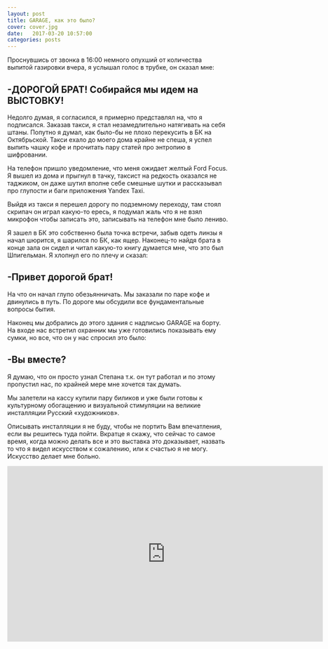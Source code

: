 ```yaml
---
layout: post
title: GARAGE, как это было?
cover: cover.jpg
date:   2017-03-20 10:57:00
categories: posts
---
```





Проснувшись от звонка в 16:00 немного опухший от количества выпитой газировки вчера,
я услышал голос в трубке, он сказал мне:

## -ДОРОГОЙ БРАТ! Собирайся мы идем на ВЫСТОВКУ!

Недолго думая, я согласился, я примерно представлял на, что я подписался.
Заказав такси, я стал незамедлительно натягивать на себя штаны. Попутно я думал, как было-бы не плохо перекусить в БК на Октябрьской.
Такси ехало до моего дома крайне не спеша, я успел выпить чашку кофе и прочитать пару статей про энтропию в шифровании.

На телефон пришло уведомление, что меня ожидает желтый Ford Focus.
Я вышел из дома и прыгнул в тачку, таксист на редкость оказался не таджиком, он даже шутил вполне себе смешные шутки и рассказывал про глупости и баги приложения Yandex Taxi. 

Выйдя из такси я перешел дорогу по подземному переходу, там стоял скрипач он играл какую-то ересь, я подумал жаль что я не взял микрофон чтобы записать это, записывать на телефон мне было лениво. 

Я зашел в БК это собственно была точка встречи, забыв одеть линзы я начал шюрится, я шарился по БК, как ящер. Наконец-то найдя брата в конце зала он сидел и читал какую-то книгу думается мне, что это был Шпигельман. Я хлопнул его по плечу и сказал:
## -Привет дорогой брат!
На что он начал глупо обезьянничать. 
Мы заказали по паре кофе и двинулись в путь. По дороге мы обсудили все фундаментальные вопросы бытия. 

Наконец мы добрались до этого здания с надписью GARAGE на борту.
На входе нас встретил охранник мы уже готовились показывать ему сумки, но все, что он у нас спросил это было:

## -Вы вместе?
Я думаю, что он просто узнал Степана т.к. он тут работал и по этому пропустил нас, по крайней мере мне хочется так думать.

Мы залетели на кассу купили пару биликов и уже были готовы к культурному обогащению и визуальной стимуляции на великие инсталляции Русский «художников».

Описывать инсталляции я не буду, чтобы не портить Вам впечатления, если вы решитесь туда пойти. Вкратце я скажу, что сейчас то самое время, когда можно делать все и это выставка это доказывает, назвать то что я видел искусством к сожалению, или к счастью я не могу.  Искусство делает мне больно.

<iframe width="720" height="400" src="https://www.youtube.com/embed/uA3D1UtSSQo" frameborder="0" allowfullscreen></iframe>

 




